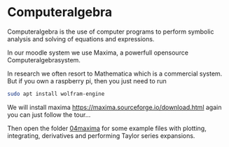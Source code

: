 # Computeralgebra

Computeralgebra is the use of computer programs to perform symbolic analysis and
solving of equations and expressions. 

In our moodle system we use Maxima, a powerfull opensource
Computeralgebrasystem.

In research we often resort to Mathematica which is a commercial system.
But if you own a raspberry pi, then you just need to run
```bash
sudo apt install wolfram-engine
```

We will install maxima https://maxima.sourceforge.io/download.html again you can just follow the tour...

Then open the folder [04maxima](./03-maxima) for some example files with plotting, integrating, derivatives and performing Taylor series expansions.
